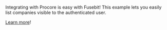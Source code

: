 Integrating with Procore is easy with Fusebit! This example lets you easily list companies visible to the authenticated user.

[Learn more](https://developer.fusebit.io/docs/procore)!
